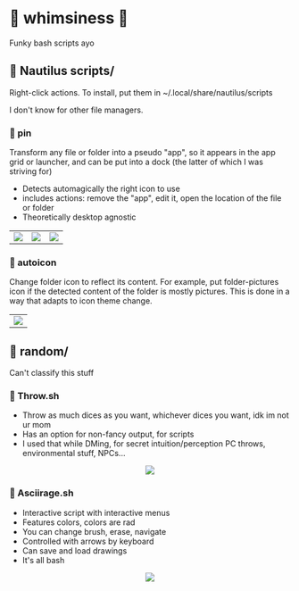 # 🪇 whimsiness 🎺
Funky bash scripts ayo

## 📂 Nautilus scripts/ ##
Right-click actions. To install, put them in ~/.local/share/nautilus/scripts

I don't know for other file managers.


### 📄 pin ###
Transform any file or folder into a pseudo "app", so it appears in the app grid or launcher, and can be put into a dock (the latter of which I was striving for)
- Detects automagically the right icon to use
- includes actions: remove the "app", edit it, open the location of the file or folder
- Theoretically desktop agnostic

<div align="center">
  <table>
      <td><img src="https://github.com/teamcons/whimsiness/blob/main/img/pin1.png" /></td>
      <td><img src="https://github.com/teamcons/whimsiness/blob/main/img/pin2.png" /></td>
      <td><img src="https://github.com/teamcons/whimsiness/blob/main/img/pin3.png" /></td>
  </table>
</div>


### 📄 autoicon ###
Change folder icon to reflect its content.
For example, put folder-pictures icon if the detected content of the folder is mostly pictures.
This is done in a way that adapts to icon theme change.

<div align="center">
  <table>
      <td><img src="https://github.com/teamcons/whimsiness/blob/main/img/autoicon.png" /></td>
  </table>
</div>



## 📂 random/ ##
Can't classify this stuff


### 📄 Throw.sh ###
- Throw as much dices as you want, whichever dices you want, idk im not ur mom
- Has an option for non-fancy output, for scripts
- I used that while DMing, for secret intuition/perception PC throws, environmental stuff, NPCs...

<div align="center">
    <img src="https://github.com/teamcons/whimsiness/blob/main/img/Throw.png" /></td>
</div>



### 📄 Asciirage.sh ###
- Interactive script with interactive menus
- Features colors, colors are rad
- You can change brush, erase, navigate
- Controlled with arrows by keyboard
- Can save and load drawings
- It's all bash

<div align="center">
    <img src="https://github.com/teamcons/whimsiness/blob/main/img/asciirage.png" /></td>
</div>


